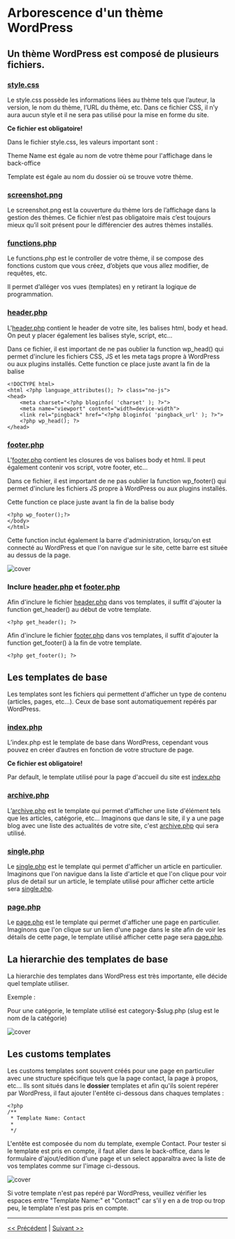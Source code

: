 # Arborescence d'un thème WordPress

## Un thème WordPress est composé de plusieurs fichiers.

### [style.css](style.css)

Le style.css possède les informations liées au thème tels que l’auteur, la version,
le nom du thème, l’URL du thème, etc. Dans ce fichier CSS, il n’y aura aucun style
et il ne sera pas utilisé pour la mise en forme du site.

**Ce fichier est obligatoire!**

Dans le fichier style.css, les valeurs important sont :

Theme Name est égale au nom de votre thème pour l'affichage dans le back-office

Template est égale au nom du dossier où se trouve votre thème.

### [screenshot.png](screenshot.png)

Le screenshot.png est la couverture du thème lors de l’affichage dans la gestion
des thèmes. Ce fichier n’est pas obligatoire mais c’est toujours mieux qu’il soit
présent pour le différencier des autres thèmes installés.

### [functions.php](functions.php)

Le functions.php est le controller de votre thème, il se compose des fonctions custom
que vous créez, d’objets que vous allez modifier, de requêtes, etc.

Il permet d’alléger vos vues (templates) en y retirant la logique de
programmation.

### [header.php](header.php)

L'[header.php](header.php) contient le header de votre site, les balises html, body et head.
On peut y placer également les balises style, script, etc...

Dans ce fichier, il est important de ne pas oublier la function wp_head() qui permet d'inclure les fichiers CSS, JS et les meta tags propre à WordPress ou aux plugins installés.
Cette function ce place juste avant la fin de la balise </head>

```
<!DOCTYPE html>
<html <?php language_attributes(); ?> class="no-js">
<head>
	<meta charset="<?php bloginfo( 'charset' ); ?>">
	<meta name="viewport" content="width=device-width">
	<link rel="pingback" href="<?php bloginfo( 'pingback_url' ); ?>">
    <?php wp_head(); ?>
</head>
```


### [footer.php](footer.php)

L'[footer.php](footer.php) contient les closures de vos balises body et html. Il peut également contenir vos script, votre footer, etc...

Dans ce fichier, il est important de ne pas oublier la function wp_footer() qui permet d'inclure les fichiers JS propre à WordPress ou aux plugins installés.

Cette function ce place juste avant la fin de la balise body

```
<?php wp_footer();?>
</body>
</html>
```

Cette function inclut également la barre d'administration, lorsqu'on est connecté au WordPress et que l'on navigue sur le site, cette barre est située au dessus de la page.


![cover](https://github.com/BloomPhilippe/wp-base-theme/blob/master/images/barre-admin.png)


### Inclure [header.php](header.php) et [footer.php](footer.php)

Afin d'inclure le fichier [header.php](header.php) dans vos templates, il suffit d'ajouter la function get_header() au début de votre template.

```
<?php get_header(); ?>
```

Afin d'inclure le fichier [footer.php](footer.php) dans vos templates, il suffit d'ajouter la function get_footer() à la fin de votre template.

```
<?php get_footer(); ?>
```


## Les templates de base

Les templates sont les fichiers qui permettent d'afficher un type de contenu (articles, pages, etc...).
Ceux de base sont automatiquement repérés par WordPress.

### [index.php](index.php)

L’index.php est le template de base dans WordPress, cependant vous pouvez en
créer d’autres en fonction de votre structure de page.

**Ce fichier est obligatoire!**

Par default, le template utilisé pour la page d'accueil du site est [index.php](index.php)


### [archive.php](archive.php)

L’[archive.php](archive.php) est le template qui permet d'afficher une liste d'élément tels que les articles, catégorie, etc...
Imaginons que dans le site, il y a une page blog avec une liste des actualités de votre site, c'est [archive.php](archive.php) qui sera utilisé.


### [single.php](single.php)

Le [single.php](single.php) est le template qui permet d'afficher un article en particulier.
Imaginons que l'on navigue dans la liste d'article et que l'on clique pour voir plus de detail sur un article, le template utilisé pour afficher cette article sera [single.php](single.php).

### [page.php](page.php)

Le [page.php](page.php) est le template qui permet d'afficher une page en particulier.
Imaginons que l'on clique sur un lien d'une page dans le site afin de voir les détails de cette page, le template utilisé afficher cette page sera [page.php](page.php).

## La hierarchie des templates de base

La hierarchie des templates dans WordPress est très importante, elle décide quel template utiliser.

Exemple :

Pour une catégorie, le template utilisé est category-$slug.php (slug est le nom de la catégorie)

![cover](https://github.com/BloomPhilippe/wp-base-theme/blob/master/images/wp-template-hierarchy.jpg)


## Les customs templates 

Les customs templates sont souvent créés pour une page en particulier avec une structure spécifique tels que la page contact, la page à propos, etc...
Ils sont situés dans le **dossier** templates et afin qu'ils soient repérer par WordPress, il faut ajouter l'entête ci-dessous dans chaques templates :

```
<?php
/**
 * Template Name: Contact
 *
 */
```

L'entête est composée du nom du template, exemple Contact.
Pour tester si le template est pris en compte, il faut aller dans le back-office, 
dans le formulaire d'ajout/edition d'une page et un select apparaîtra avec la liste de vos templates 
comme sur l'image ci-dessous.

![cover](https://github.com/BloomPhilippe/wp-base-theme/blob/master/images/select-template.png)

Si votre template n'est pas repéré par WordPress, veuillez vérifier les espaces entre "Template Name:" et "Contact" car s'il y en a de trop ou trop peu, le template n'est pas pris en compte.

---

[<< Précédent](README.md) | [Suivant >>](template.md)